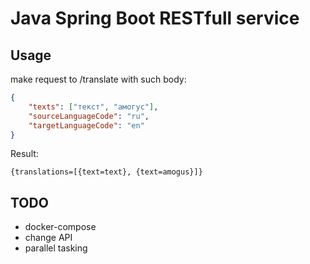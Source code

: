 # Java Spring Boot RESTfull service

## Usage
make request to /translate with such body:
```json
{
    "texts": ["текст", "амогус"],
    "sourceLanguageCode": "ru",
    "targetLanguageCode": "en"
}
```
Result:
```
{translations=[{text=text}, {text=amogus}]}
```

## TODO

- docker-compose
- change API
- parallel tasking
